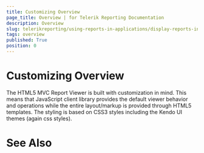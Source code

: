 ```yaml
---
title: Customizing Overview
page_title: Overview | for Telerik Reporting Documentation
description: Overview
slug: telerikreporting/using-reports-in-applications/display-reports-in-applications/web-application/html5-asp.net-mvc-report-viewer/customizing/overview
tags: overview
published: True
position: 0
---
```


# Customizing Overview



The HTML5 MVC Report Viewer is built with customization in mind.        This means that JavaScript client library provides the default viewer behavior and operations while the entire layout/markup is provided through HTML5 templates.        The styling is based on CSS3 styles including the Kendo UI themes (again css styles). 

# See Also

